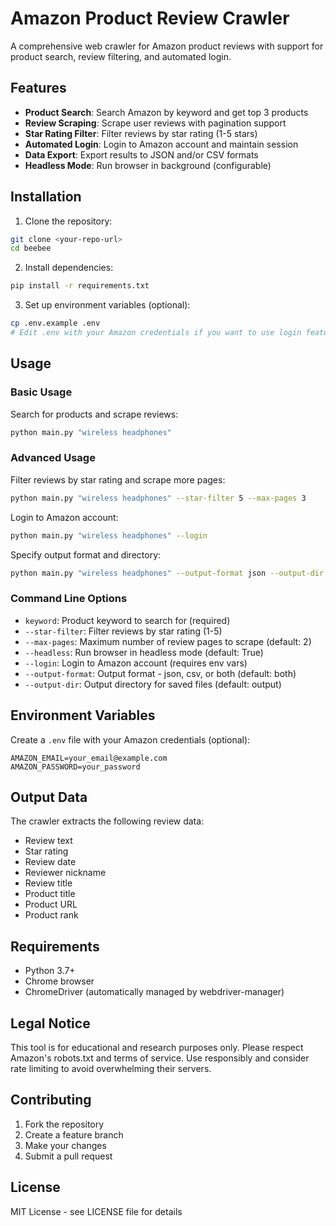 # Amazon Product Review Crawler

A comprehensive web crawler for Amazon product reviews with support for product search, review filtering, and automated login.

## Features

- **Product Search**: Search Amazon by keyword and get top 3 products
- **Review Scraping**: Scrape user reviews with pagination support
- **Star Rating Filter**: Filter reviews by star rating (1-5 stars)
- **Automated Login**: Login to Amazon account and maintain session
- **Data Export**: Export results to JSON and/or CSV formats
- **Headless Mode**: Run browser in background (configurable)

## Installation

1. Clone the repository:
```bash
git clone <your-repo-url>
cd beebee
```

2. Install dependencies:
```bash
pip install -r requirements.txt
```

3. Set up environment variables (optional):
```bash
cp .env.example .env
# Edit .env with your Amazon credentials if you want to use login feature
```

## Usage

### Basic Usage

Search for products and scrape reviews:
```bash
python main.py "wireless headphones"
```

### Advanced Usage

Filter reviews by star rating and scrape more pages:
```bash
python main.py "wireless headphones" --star-filter 5 --max-pages 3
```

Login to Amazon account:
```bash
python main.py "wireless headphones" --login
```

Specify output format and directory:
```bash
python main.py "wireless headphones" --output-format json --output-dir results
```

### Command Line Options

- `keyword`: Product keyword to search for (required)
- `--star-filter`: Filter reviews by star rating (1-5)
- `--max-pages`: Maximum number of review pages to scrape (default: 2)
- `--headless`: Run browser in headless mode (default: True)
- `--login`: Login to Amazon account (requires env vars)
- `--output-format`: Output format - json, csv, or both (default: both)
- `--output-dir`: Output directory for saved files (default: output)

## Environment Variables

Create a `.env` file with your Amazon credentials (optional):
```
AMAZON_EMAIL=your_email@example.com
AMAZON_PASSWORD=your_password
```

## Output Data

The crawler extracts the following review data:
- Review text
- Star rating
- Review date
- Reviewer nickname
- Review title
- Product title
- Product URL
- Product rank

## Requirements

- Python 3.7+
- Chrome browser
- ChromeDriver (automatically managed by webdriver-manager)

## Legal Notice

This tool is for educational and research purposes only. Please respect Amazon's robots.txt and terms of service. Use responsibly and consider rate limiting to avoid overwhelming their servers.

## Contributing

1. Fork the repository
2. Create a feature branch
3. Make your changes
4. Submit a pull request

## License

MIT License - see LICENSE file for details
